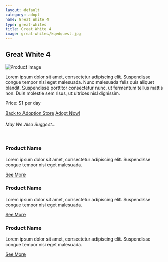 ```yaml
---
layout: default
category: adopt
name: Great White 4
type: great-whites
title: Great White 4
image: great-whites/kqedquest.jpg
---
```


<main class="product-details" role="main">
	<h2>Great White 4</h2>
	<div class="grid">
		<div class="unit unit-s-1 unit-m-1-2 unit-l-1-2">
			<img class="img-flex" src="{{site.baseurl}}/images/great-whites/kqedquest.jpg" alt="Product Image">
		</div>
		<div class="unit unit-s-1 unit-m-1-2 unit-l-1-2">
			<p class="description">Lorem ipsum dolor sit amet, consectetur adipiscing elit. Suspendisse congue tempor nisi eget malesuada. Nunc malesuada felis quis aliquet blandit. Suspendisse porttitor consectetur nunc, ut fermentum tellus mattis non. Duis molestie sem risus, ut ultrices nisl dignissim.</p>
		</div>
		<div class="unit unit-s-1 unit-l-1-2">
			<p>Price: $1 per day</p>
			<a class="btn btn-alt2" href="{{site.baseurl}}/adopt/">Back to Adoption Store</a>
			<a class="btn giga btn-alt" href="{{site.baseurl}}/cart/">Adopt Now!</a>
		</div>
	</div>
	<div class="unit unit-s-1">
		<h6>May We Also Suggest...</h6>
		<div class="unit unit-s-1 unit-m-1-2 unit-l-1-3">
			<img src="http://placehold.it/100x100" alt="">
			<h3 class="milli">Product Name</h3>
			<p>Lorem ipsum dolor sit amet, consectetur adipiscing elit. Suspendisse congue tempor nisi eget malesuada.</p>
			<a class="btn micro" href="{{site.baseurl}}/adopt/hammerhead-2/">See More</a>
		</div>
		<div class="unit unit-s-1 unit-m-1-2 unit-l-1-3">
			<img src="http://placehold.it/100x100" alt="">
			<h3 class="milli">Product Name</h3>
			<p>Lorem ipsum dolor sit amet, consectetur adipiscing elit. Suspendisse congue tempor nisi eget malesuada.</p>
			<a class="btn micro" href="{{site.baseurl}}/adopt/hammerhead-3/">See More</a>
		</div>
		<div class="unit unit-s-1 unit-l-1-3">
			<img src="http://placehold.it/100x100" alt="">
			<h3 class="milli">Product Name</h3>
			<p>Lorem ipsum dolor sit amet, consectetur adipiscing elit. Suspendisse congue tempor nisi eget malesuada.</p>
			<a class="btn micro" href="{{site.baseurl}}/adopt/hammerhead-4/">See More</a>
		</div>
	</div>
</main>